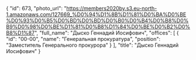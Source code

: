 {
    "id": 673,
    "photo_url": "https://members2020by.s3.eu-north-1.amazonaws.com/127669_%D0%94%D1%8B%D1%81%D0%BA%D0%BE%D0%93%D0%B5%D0%BD%D0%BD%D0%B0%D0%B4%D0%B8%D0%B9%D0%98%D0%BE%D1%81%D0%B8%D1%84%D0%BE%D0%B2%D0%B8%D1%87",
    "full_name": "Дыско Геннадий Иосифович",
    "offices": [
        {
            "id": "00-00",
            "name": "Генеральная прокуратура",
            "position": "Заместитель Генерального прокурора"
        }
    ],
    "title": "Дыско Геннадий Иосифович"
}
